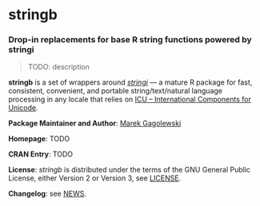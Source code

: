# **stringb**

### Drop-in replacements for base R string functions powered by stringi

> TODO: description


**stringb** is a set of wrappers around
*[stringi](https://stringi.gagolewski.com/)* — a mature R package for
fast, consistent, convenient, and portable string/text/natural language
processing in any locale that relies on
[ICU – International Components for Unicode](http://site.icu-project.org/).


**Package Maintainer and Author**:
[Marek Gagolewski](https://www.gagolewski.com/)

**Homepage**: TODO

**CRAN Entry**: TODO

**License**:
*stringb* is distributed under the terms of the GNU General Public License,
either Version 2 or Version 3, see
[LICENSE](https://raw.githubusercontent.com/gagolews/stringb/master/LICENSE).

**Changelog**: see
[NEWS](https://raw.githubusercontent.com/gagolews/stringb/master/NEWS).
